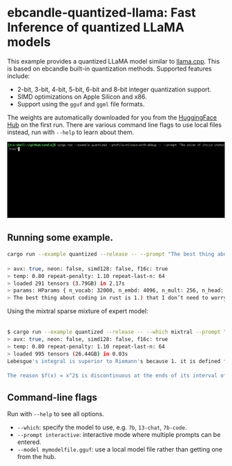 # ebcandle-quantized-llama: Fast Inference of quantized LLaMA models

This example provides a quantized LLaMA model similar to
[llama.cpp](https://github.com/ggerganov/llama.cpp). This is based on ebcandle
built-in quantization methods. Supported features include:

- 2-bit, 3-bit, 4-bit, 5-bit, 6-bit and 8-bit integer quantization support.
- SIMD optimizations on Apple Silicon and x86.
- Support using the `gguf` and `ggml` file formats.

The weights are automatically downloaded for you from the [HuggingFace
Hub](https://huggingface.co/) on the first run. There are various command line
flags to use local files instead, run with `--help` to learn about them.

![Axiom of Choice](./assets/aoc.gif)

## Running some example.

```bash
cargo run --example quantized --release -- --prompt "The best thing about coding in rust is "

> avx: true, neon: false, simd128: false, f16c: true
> temp: 0.80 repeat-penalty: 1.10 repeat-last-n: 64
> loaded 291 tensors (3.79GB) in 2.17s
> params: HParams { n_vocab: 32000, n_embd: 4096, n_mult: 256, n_head: 32, n_layer: 32, n_rot: 128, ftype: 2 }
> The best thing about coding in rust is 1.) that I don’t need to worry about memory leaks, 2.) speed and 3.) my program will compile even on old machines.
```

Using the mixtral sparse mixture of expert model:
```bash

$ cargo run --example quantized --release -- --which mixtral --prompt "Lebesgue's integral is superior to Riemann's because "
> avx: true, neon: false, simd128: false, f16c: true
> temp: 0.80 repeat-penalty: 1.10 repeat-last-n: 64
> loaded 995 tensors (26.44GB) in 0.03s
Lebesgue's integral is superior to Riemann's because 1. it is defined for a wider class of functions, those which are absolutely integrable; 2. the definition does not involve limits in two variables---one being computed before the other (which makes some computations more difficult); and 3. interchange of order of integration is easier to establish than with Riemann's integral. On the other hand, Lebesgue's integral applies only for bounded functions defined on finite intervals; it does not provide numerical values for improper integrals. The latter are best evaluated using Cauchy's limit definition.

The reason $f(x) = x^2$ is discontinuous at the ends of its interval of definition, and Riemann's integral requires continuity on the whole of an open interval containing it (see our earlier post), sine no such function exists with this property, is that the endpoints are infinite in measure for Lebesgue's integral.
 ```


## Command-line flags

Run with `--help` to see all options.

- `--which`: specify the model to use, e.g. `7b`, `13-chat`, `7b-code`.
- `--prompt interactive`: interactive mode where multiple prompts can be
  entered.
- `--model mymodelfile.gguf`: use a local model file rather than getting one
  from the hub.
